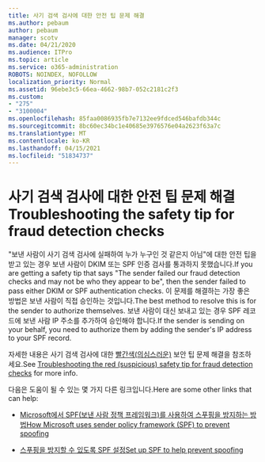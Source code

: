 ```yaml
---
title: 사기 검색 검사에 대한 안전 팁 문제 해결
ms.author: pebaum
author: pebaum
manager: scotv
ms.date: 04/21/2020
ms.audience: ITPro
ms.topic: article
ms.service: o365-administration
ROBOTS: NOINDEX, NOFOLLOW
localization_priority: Normal
ms.assetid: 96ebe3c5-66ea-4662-98b7-052c2181c2f3
ms.custom:
- "275"
- "3100004"
ms.openlocfilehash: 85faa0086935fb7e7132ee9fdced546bafdb344c
ms.sourcegitcommit: 8bc60ec34bc1e40685e3976576e04a2623f63a7c
ms.translationtype: MT
ms.contentlocale: ko-KR
ms.lasthandoff: 04/15/2021
ms.locfileid: "51834737"
---
```

# <a name="troubleshooting-the-safety-tip-for-fraud-detection-checks"></a><span data-ttu-id="dd571-102">사기 검색 검사에 대한 안전 팁 문제 해결</span><span class="sxs-lookup"><span data-stu-id="dd571-102">Troubleshooting the safety tip for fraud detection checks</span></span>

<span data-ttu-id="dd571-103">"보낸 사람이 사기 검색 검사에 실패하여 누가 누구인 것 같은지 아님"에 대한 안전 팁을 받고 있는 경우 보낸 사람이 DKIM 또는 SPF 인증 검사를 통과하지 못했습니다.</span><span class="sxs-lookup"><span data-stu-id="dd571-103">If you are getting a safety tip that says "The sender failed our fraud detection checks and may not be who they appear to be", then the sender failed to pass either DKIM or SPF authentication checks.</span></span> <span data-ttu-id="dd571-104">이 문제를 해결하는 가장 좋은 방법은 보낸 사람이 직접 승인하는 것입니다.</span><span class="sxs-lookup"><span data-stu-id="dd571-104">The best method to resolve this is for the sender to authorize themselves.</span></span> <span data-ttu-id="dd571-105">보낸 사람이 대신 보내고 있는 경우 SPF 레코드에 보낸 사람 IP 주소를 추가하여 승인해야 합니다.</span><span class="sxs-lookup"><span data-stu-id="dd571-105">If the sender is sending on your behalf, you need to authorize them by adding the sender's IP address to your SPF record.</span></span>
  
<span data-ttu-id="dd571-106">자세한 내용은 사기 검색 검사에 대한 [빨간색(의심스러운)](https://blogs.msdn.microsoft.com/tzink/2016/11/02/troubleshooting-the-red-suspicious-safety-tip-for-fraud-detection-checks/) 보안 팁 문제 해결을 참조하세요.</span><span class="sxs-lookup"><span data-stu-id="dd571-106">See [Troubleshooting the red (suspicious) safety tip for fraud detection checks](https://blogs.msdn.microsoft.com/tzink/2016/11/02/troubleshooting-the-red-suspicious-safety-tip-for-fraud-detection-checks/) for more info.</span></span>
  
<span data-ttu-id="dd571-107">다음은 도움이 될 수 있는 몇 가지 다른 링크입니다.</span><span class="sxs-lookup"><span data-stu-id="dd571-107">Here are some other links that can help:</span></span>
  
- [<span data-ttu-id="dd571-108">Microsoft에서 SPF(보낸 사람 정책 프레임워크)를 사용하여 스푸핑을 방지하는 방법</span><span class="sxs-lookup"><span data-stu-id="dd571-108">How Microsoft uses sender policy framework (SPF) to prevent spoofing</span></span>](https://docs.microsoft.com/microsoft-365/security/office-365-security/how-office-365-uses-spf-to-prevent-spoofing)

- [<span data-ttu-id="dd571-109">스푸핑을 방지할 수 있도록 SPF 설정</span><span class="sxs-lookup"><span data-stu-id="dd571-109">Set up SPF to help prevent spoofing</span></span>](https://docs.microsoft.com/microsoft-365/security/office-365-security/set-up-spf-in-office-365-to-help-prevent-spoofing)

